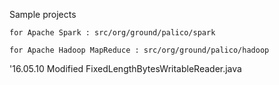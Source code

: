 Sample projects

	for Apache Spark : src/org/ground/palico/spark
	
	for Apache Hadoop MapReduce : src/org/ground/palico/hadoop


'16.05.10 Modified FixedLengthBytesWritableReader.java
